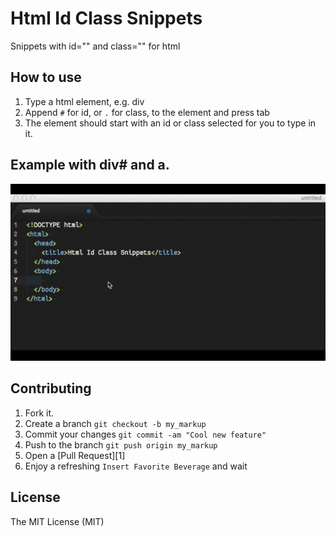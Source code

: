 Html Id Class Snippets
======================

Snippets with id="" and class="" for html

How to use
----------
1. Type a html element, e.g. div
2. Append `#` for id, or `.` for class, to the element and press tab
3. The element should start with an id or class selected for you to type in
 it.

Example with div# and a.
------------------------
![Image](html-id-class-snippets.gif)

Contributing
------------

1. Fork it.
2. Create a branch `git checkout -b my_markup`
3. Commit your changes `git commit -am "Cool new feature"`
4. Push to the branch `git push origin my_markup`
5. Open a [Pull Request][1]
6. Enjoy a refreshing `Insert Favorite Beverage` and wait

License
------------
The MIT License (MIT)
